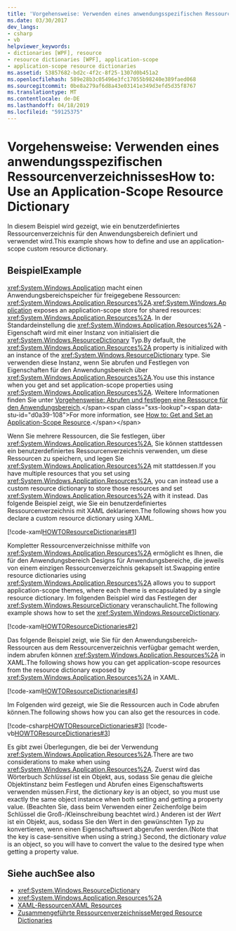 ```yaml
---
title: 'Vorgehensweise: Verwenden eines anwendungsspezifischen Ressourcenverzeichnisses'
ms.date: 03/30/2017
dev_langs:
- csharp
- vb
helpviewer_keywords:
- dictionaries [WPF], resource
- resource dictionaries [WPF], application-scope
- application-scope resource dictionaries
ms.assetid: 53857682-bd2c-4f2c-8f25-1307d0b451a2
ms.openlocfilehash: 589e28b3c05496e3fc17055b98240e389faed068
ms.sourcegitcommit: 0be8a279af6d8a43e03141e349d3efd5d35f8767
ms.translationtype: MT
ms.contentlocale: de-DE
ms.lasthandoff: 04/18/2019
ms.locfileid: "59125375"
---
```

# <a name="how-to-use-an-application-scope-resource-dictionary"></a><span data-ttu-id="d0a39-102">Vorgehensweise: Verwenden eines anwendungsspezifischen Ressourcenverzeichnisses</span><span class="sxs-lookup"><span data-stu-id="d0a39-102">How to: Use an Application-Scope Resource Dictionary</span></span>
<span data-ttu-id="d0a39-103">In diesem Beispiel wird gezeigt, wie ein benutzerdefiniertes Ressourcenverzeichnis für den Anwendungsbereich definiert und verwendet wird.</span><span class="sxs-lookup"><span data-stu-id="d0a39-103">This example shows how to define and use an application-scope custom resource dictionary.</span></span>  
  
## <a name="example"></a><span data-ttu-id="d0a39-104">Beispiel</span><span class="sxs-lookup"><span data-stu-id="d0a39-104">Example</span></span>  
 <span data-ttu-id="d0a39-105"><xref:System.Windows.Application> macht einen Anwendungsbereichspeicher für freigegebene Ressourcen: <xref:System.Windows.Application.Resources%2A>.</span><span class="sxs-lookup"><span data-stu-id="d0a39-105"><xref:System.Windows.Application> exposes an application-scope store for shared resources: <xref:System.Windows.Application.Resources%2A>.</span></span> <span data-ttu-id="d0a39-106">In der Standardeinstellung die <xref:System.Windows.Application.Resources%2A> -Eigenschaft wird mit einer Instanz von initialisiert die <xref:System.Windows.ResourceDictionary> Typ.</span><span class="sxs-lookup"><span data-stu-id="d0a39-106">By default, the <xref:System.Windows.Application.Resources%2A> property is initialized with an instance of the <xref:System.Windows.ResourceDictionary> type.</span></span> <span data-ttu-id="d0a39-107">Sie verwenden diese Instanz, wenn Sie abrufen und Festlegen von Eigenschaften für den Anwendungsbereich über <xref:System.Windows.Application.Resources%2A>.</span><span class="sxs-lookup"><span data-stu-id="d0a39-107">You use this instance when you get and set application-scope properties using <xref:System.Windows.Application.Resources%2A>.</span></span> <span data-ttu-id="d0a39-108">Weitere Informationen finden Sie unter [Vorgehensweise: Abrufen und festlegen eine Ressource für den Anwendungsbereich](https://docs.microsoft.com/previous-versions/dotnet/netframework-4.0/aa348547(v=vs.100)).</span><span class="sxs-lookup"><span data-stu-id="d0a39-108">For more information, see [How to: Get and Set an Application-Scope Resource](https://docs.microsoft.com/previous-versions/dotnet/netframework-4.0/aa348547(v=vs.100)).</span></span>
  
 <span data-ttu-id="d0a39-109">Wenn Sie mehrere Ressourcen, die Sie festlegen, über <xref:System.Windows.Application.Resources%2A>, Sie können stattdessen ein benutzerdefiniertes Ressourcenverzeichnis verwenden, um diese Ressourcen zu speichern, und legen Sie <xref:System.Windows.Application.Resources%2A> mit stattdessen.</span><span class="sxs-lookup"><span data-stu-id="d0a39-109">If you have multiple resources that you set using <xref:System.Windows.Application.Resources%2A>, you can instead use a custom resource dictionary to store those resources and set <xref:System.Windows.Application.Resources%2A> with it instead.</span></span> <span data-ttu-id="d0a39-110">Das folgende Beispiel zeigt, wie Sie ein benutzerdefiniertes Ressourcenverzeichnis mit XAML deklarieren.</span><span class="sxs-lookup"><span data-stu-id="d0a39-110">The following shows how you declare a custom resource dictionary using XAML.</span></span>
  
 [!code-xaml[HOWTOResourceDictionaries#1](~/samples/snippets/csharp/VS_Snippets_Wpf/HowToResourceDictionaries/CSharp/MyResourceDictionary.xaml#1)]  
  
 <span data-ttu-id="d0a39-111">Kompletter Ressourcenverzeichnisse mithilfe von <xref:System.Windows.Application.Resources%2A> ermöglicht es Ihnen, die für den Anwendungsbereich Designs für Anwendungsbereiche, die jeweils von einem einzigen Ressourcenverzeichnis gekapselt ist.</span><span class="sxs-lookup"><span data-stu-id="d0a39-111">Swapping entire resource dictionaries using <xref:System.Windows.Application.Resources%2A> allows you to support application-scope themes, where each theme is encapsulated by a single resource dictionary.</span></span> <span data-ttu-id="d0a39-112">Im folgenden Beispiel wird das Festlegen der <xref:System.Windows.ResourceDictionary> veranschaulicht.</span><span class="sxs-lookup"><span data-stu-id="d0a39-112">The following example shows how to set the <xref:System.Windows.ResourceDictionary>.</span></span>  
  
 [!code-xaml[HOWTOResourceDictionaries#2](~/samples/snippets/csharp/VS_Snippets_Wpf/HowToResourceDictionaries/CSharp/App.xaml#2)]  
  
 <span data-ttu-id="d0a39-113">Das folgende Beispiel zeigt, wie Sie für den Anwendungsbereich-Ressourcen aus dem Ressourcenverzeichnis verfügbar gemacht werden, indem abrufen können <xref:System.Windows.Application.Resources%2A> in XAML.</span><span class="sxs-lookup"><span data-stu-id="d0a39-113">The following shows how you can get application-scope resources from the resource dictionary exposed by <xref:System.Windows.Application.Resources%2A> in XAML.</span></span>  
  
 [!code-xaml[HOWTOResourceDictionaries#4](~/samples/snippets/csharp/VS_Snippets_Wpf/HowToResourceDictionaries/CSharp/MainWindow.xaml#4)]  
  
 <span data-ttu-id="d0a39-114">Im Folgenden wird gezeigt, wie Sie die Ressourcen auch in Code abrufen können.</span><span class="sxs-lookup"><span data-stu-id="d0a39-114">The following shows how you can also get the resources in code.</span></span>  
  
 [!code-csharp[HOWTOResourceDictionaries#3](~/samples/snippets/csharp/VS_Snippets_Wpf/HowToResourceDictionaries/CSharp/MainWindow.xaml.cs#3)]
 [!code-vb[HOWTOResourceDictionaries#3](~/samples/snippets/visualbasic/VS_Snippets_Wpf/HowToResourceDictionaries/VB/MainWindow.xaml.vb#3)]  
  
 <span data-ttu-id="d0a39-115">Es gibt zwei Überlegungen, die bei der Verwendung <xref:System.Windows.Application.Resources%2A>.</span><span class="sxs-lookup"><span data-stu-id="d0a39-115">There are two considerations to make when using <xref:System.Windows.Application.Resources%2A>.</span></span> <span data-ttu-id="d0a39-116">Zuerst wird das Wörterbuch *Schlüssel* ist ein Objekt, aus, sodass Sie genau die gleiche Objektinstanz beim Festlegen und Abrufen eines Eigenschaftswerts verwenden müssen.</span><span class="sxs-lookup"><span data-stu-id="d0a39-116">First, the dictionary *key* is an object, so you must use exactly the same object instance when both setting and getting a property value.</span></span> <span data-ttu-id="d0a39-117">(Beachten Sie, dass beim Verwenden einer Zeichenfolge beim Schlüssel die Groß-/Kleinschreibung beachtet wird.) Anderen ist der *Wert* ist ein Objekt, aus, sodass Sie den Wert in den gewünschten Typ zu konvertieren, wenn einen Eigenschaftswert abgerufen werden.</span><span class="sxs-lookup"><span data-stu-id="d0a39-117">(Note that the key is case-sensitive when using a string.) Second, the dictionary *value* is an object, so you will have to convert the value to the desired type when getting a property value.</span></span>  
  
## <a name="see-also"></a><span data-ttu-id="d0a39-118">Siehe auch</span><span class="sxs-lookup"><span data-stu-id="d0a39-118">See also</span></span>

- <xref:System.Windows.ResourceDictionary>
- <xref:System.Windows.Application.Resources%2A>
- [<span data-ttu-id="d0a39-119">XAML-Ressourcen</span><span class="sxs-lookup"><span data-stu-id="d0a39-119">XAML Resources</span></span>](../advanced/xaml-resources.md)
- [<span data-ttu-id="d0a39-120">Zusammengeführte Ressourcenverzeichnisse</span><span class="sxs-lookup"><span data-stu-id="d0a39-120">Merged Resource Dictionaries</span></span>](../advanced/merged-resource-dictionaries.md)
